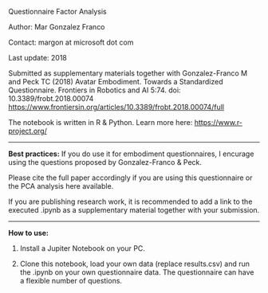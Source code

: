 Questionnaire Factor Analysis 

Author: Mar Gonzalez Franco

Contact: margon at microsoft dot com

Last update: 2018


Submitted as supplementary materials together with 
Gonzalez-Franco M and Peck TC (2018) Avatar Embodiment. Towards a Standardized Questionnaire. Frontiers in Robotics and AI 5:74. doi: 10.3389/frobt.2018.00074
https://www.frontiersin.org/articles/10.3389/frobt.2018.00074/full

The notebook is written in R & Python. Learn more here: https://www.r-project.org/

---
<b>Best practices:</b>
If you do use it for embodiment questionnaires, I encurage using the questions proposed by Gonzalez-Franco & Peck.

Please cite the full paper accordingly if you are using this questionnaire or the PCA analysis here available.

If you are publishing research work, it is recommended to add a link to the executed .ipynb as a supplementary material together with your submission.

---
<b>How to use:</b>

1. Install a Jupiter Notebook on your PC.

2. Clone this notebook, load your own data (replace results.csv) and run the .ipynb on your own questionnaire data.
The questionnaire can have a flexible number of questions.
